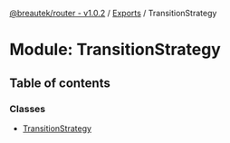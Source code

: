 [@breautek/router - v1.0.2](../README.md) / [Exports](../modules.md) / TransitionStrategy

# Module: TransitionStrategy

## Table of contents

### Classes

- [TransitionStrategy](../classes/transitionstrategy.transitionstrategy-1.md)
